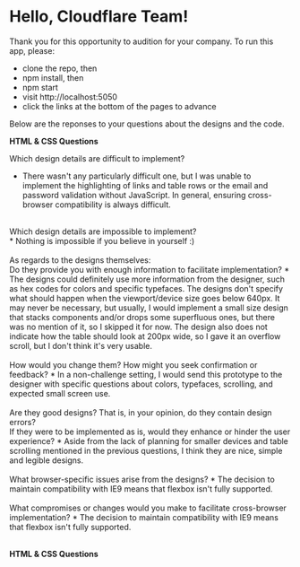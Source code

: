 # Hello, Cloudflare Team!

Thank you for this opportunity to audition for your company. To run this app, please: 
  * clone the repo, then 
  * npm install, then
  * npm start
  * visit http://localhost:5050
  * click the links at the bottom of the pages to advance
  
Below are the reponses to your questions about the designs and the code.

**HTML & CSS Questions**

Which design details are difficult to implement?<br>
  * There wasn't any particularly difficult one, but I was unable to implement the highlighting of links and table rows or the email and password validation without JavaScript. In general, ensuring cross-browser compatibility is always difficult.<br>
<br>
Which design details are impossible to implement?<br>
 * Nothing is impossible if you believe in yourself :)<br>
<br>
As regards to the designs themselves:<br>
  Do they provide you with enough information to facilitate implementation?
    * The designs could definitely use more information from the designer, such as hex codes for colors and specific typefaces. The designs don't specify what should happen when the viewport/device size goes below 640px. It may never be necessary, but usually, I would implement a small size design that stacks components and/or drops some superfluous ones, but there was no mention of it, so I skipped it for now. The design also does not indicate how the table should look at 200px wide, so I gave it an overflow scroll, but I don't think it's very usable.<br>
<br>
  How would you change them? How might you seek confirmation or feedback?
    * In a non-challenge setting, I would send this prototype to the designer with specific questions about colors, typefaces, scrolling, and expected small screen use. <br>
<br>
  Are they good designs? That is, in your opinion, do they contain design errors?<br> 
  If they were to be implemented as is, would they enhance or hinder the user experience?
    * Aside from the lack of planning for smaller devices and table scrolling mentioned in the previous questions, I think they are nice, simple and legible designs.<br>
<br>
What browser-specific issues arise from the designs?
  * The decision to maintain compatibility with IE9 means that flexbox isn't fully supported. <br>
<br>
What compromises or changes would you make to facilitate cross-browser implementation?
  * The decision to maintain compatibility with IE9 means that flexbox isn't fully supported. <br>
  <br>
  
**HTML & CSS Questions**
